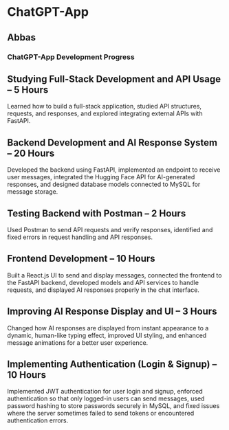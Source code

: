 # ChatGPT-App

## Abbas

### **ChatGPT-App Development Progress**

## Studying Full-Stack Development and API Usage – 5 Hours

Learned how to build a full-stack application, studied API structures, requests, and responses, and explored integrating external APIs with FastAPI.

## Backend Development and AI Response System – 20 Hours

Developed the backend using FastAPI, implemented an endpoint to receive user messages, integrated the Hugging Face API for AI-generated responses, and designed database models connected to MySQL for message storage.

## Testing Backend with Postman – 2 Hours

Used Postman to send API requests and verify responses, identified and fixed errors in request handling and API responses.

## Frontend Development – 10 Hours

Built a React.js UI to send and display messages, connected the frontend to the FastAPI backend, developed models and API services to handle requests, and displayed AI responses properly in the chat interface.

## Improving AI Response Display and UI – 3 Hours

Changed how AI responses are displayed from instant appearance to a dynamic, human-like typing effect, improved UI styling, and enhanced message animations for a better user experience.

## Implementing Authentication (Login & Signup) – 10 Hours

Implemented JWT authentication for user login and signup, enforced authentication so that only logged-in users can send messages, used password hashing to store passwords securely in MySQL, and fixed issues where the server sometimes failed to send tokens or encountered authentication errors.
